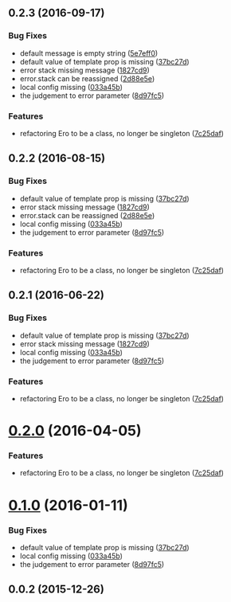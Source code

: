 <a name="0.2.3"></a>
## 0.2.3 (2016-09-17)


### Bug Fixes

* default message is empty string ([5e7eff0](https://github.com/adoyle-h/Ero.js/commit/5e7eff0))
* default value of template prop is missing ([37bc27d](https://github.com/adoyle-h/Ero.js/commit/37bc27d))
* error stack missing message ([1827cd9](https://github.com/adoyle-h/Ero.js/commit/1827cd9))
* error.stack can be reassigned ([2d88e5e](https://github.com/adoyle-h/Ero.js/commit/2d88e5e))
* local config missing ([033a45b](https://github.com/adoyle-h/Ero.js/commit/033a45b))
* the judgement to error parameter ([8d97fc5](https://github.com/adoyle-h/Ero.js/commit/8d97fc5))


### Features

* refactoring Ero to be a class, no longer be singleton ([7c25daf](https://github.com/adoyle-h/Ero.js/commit/7c25daf))



<a name="0.2.2"></a>
## 0.2.2 (2016-08-15)


### Bug Fixes

* default value of template prop is missing ([37bc27d](https://github.com/adoyle-h/Ero.js/commit/37bc27d))
* error stack missing message ([1827cd9](https://github.com/adoyle-h/Ero.js/commit/1827cd9))
* error.stack can be reassigned ([2d88e5e](https://github.com/adoyle-h/Ero.js/commit/2d88e5e))
* local config missing ([033a45b](https://github.com/adoyle-h/Ero.js/commit/033a45b))
* the judgement to error parameter ([8d97fc5](https://github.com/adoyle-h/Ero.js/commit/8d97fc5))


### Features

* refactoring Ero to be a class, no longer be singleton ([7c25daf](https://github.com/adoyle-h/Ero.js/commit/7c25daf))



<a name="0.2.1"></a>
## 0.2.1 (2016-06-22)


### Bug Fixes

* default value of template prop is missing ([37bc27d](https://github.com/adoyle-h/Ero.js/commit/37bc27d))
* error stack missing message ([1827cd9](https://github.com/adoyle-h/Ero.js/commit/1827cd9))
* local config missing ([033a45b](https://github.com/adoyle-h/Ero.js/commit/033a45b))
* the judgement to error parameter ([8d97fc5](https://github.com/adoyle-h/Ero.js/commit/8d97fc5))


### Features

* refactoring Ero to be a class, no longer be singleton ([7c25daf](https://github.com/adoyle-h/Ero.js/commit/7c25daf))



<a name="0.2.0"></a>
# [0.2.0](https://github.com/adoyle-h/Ero.js/compare/v0.1.0...v0.2.0) (2016-04-05)


### Features

* refactoring Ero to be a class, no longer be singleton ([7c25daf](https://github.com/adoyle-h/Ero.js/commit/7c25daf))



<a name="0.1.0"></a>
# [0.1.0](https://github.com/adoyle-h/Ero.js/compare/v0.0.2...v0.1.0) (2016-01-11)


### Bug Fixes

* default value of template prop is missing ([37bc27d](https://github.com/adoyle-h/Ero.js/commit/37bc27d))
* local config missing ([033a45b](https://github.com/adoyle-h/Ero.js/commit/033a45b))
* the judgement to error parameter ([8d97fc5](https://github.com/adoyle-h/Ero.js/commit/8d97fc5))



<a name="0.0.2"></a>
## 0.0.2 (2015-12-26)





